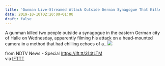 ```yaml
---
title: 'Gunman Live-Streamed Attack Outside German Synagogue That Killed Two'
date: 2019-10-10T02:20:00+01:00
draft: false
---
```


A gunman killed two people outside a synagogue in the eastern German city of Halle on Wednesday, apparently filming his attack on a head-mounted camera in a method that had chilling echoes of a...![](http://feeds.feedburner.com/~r/NDTV-LatestNews/~4/Kgz5sVlUh-0)  
  
from NDTV News - Special https://ift.tt/314tLTM  
via [IFTTT](https://ifttt.com/?ref=da&site=blogger)